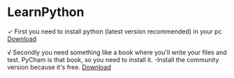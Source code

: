 # LearnPython
✓ First you need to install python (latest version recommended) in your pc
[Download](https://www.python.org/downloads/release/python-3107/) 

√ Secondly you need something like a book where you'll write your files and test. PyCham is that book, so you need to install it.
-Install the community version because it's free.
[Download](https://www.jetbrains.com/pycharm/download/#section=windows)

